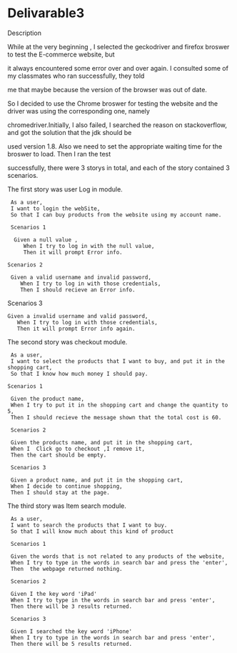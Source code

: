 # Delivarable3


Description

   While at the very beginning , I selected the geckodriver and firefox broswer to test the E-commerce website, but

it always encountered some error over and over again. I consulted some of my classmates who ran successfully, they told

me that maybe because the version of the browser was out of date.

   So I decided to use the Chrome broswer for testing the website and the driver was using the corresponding one, namely 
   
chromedriver.Initially, I also failed, I searched the reason on stackoverflow, and got the solution that the jdk should be 

used version 1.8. Also we need to set the appropriate waiting time for the broswer to load. Then I ran the test 

successfully, there were 3 storys in total, and each of the story contained 3 scenarios. 

  
   The first story was user Log in module.
   
     As a user,
     I want to login the webSite,
     So that I can buy products from the website using my account name.

     Scenarios 1
   
      Given a null value ,
         When I try to log in with the null value,
         Then it will prompt Error info.

    Scenarios 2
  
     Given a valid username and invalid password,
        When I try to log in with those credentials,
        Then I should recieve an Error info.


   Scenarios 3
   
    Given a invalid username and valid password,
       When I try to log in with those credentials,
       Then it will prompt Error info again.


   The second story was checkout module.

     As a user,
     I want to select the products that I want to buy, and put it in the shopping cart,
     So that I know how much money I should pay.
     
    Scenarios 1

     Given the product name, 
	 When I try to put it in the shopping cart and change the quantity to 5, 
	 Then I should recieve the message shown that the total cost is 60.

	 Scenarios 2

	 Given the products name, and put it in the shopping cart,
	 When I  Click go to checkout ,I remove it,
	 Then the cart should be empty.

	 Scenarios 3
     
     Given a product name, and put it in the shopping cart,
     When I decide to continue shopping,
	 Then I should stay at the page.


   The third story was Item search module.

   
     As a user, 
     I want to search the products that I want to buy.
     So that I will know much about this kind of product
     
     Scenarios 1
           
     Given the words that is not related to any products of the website,
     When I try to type in the words in search bar and press the 'enter',
     Then  the webpage returned nothing.
     
     Scenarios 2
           
     Given I the key word 'iPad'
     When I try to type in the words in search bar and press 'enter',
     Then there will be 3 results returned.

     Scenarios 3

     Given I searched the key word 'iPhone'
     When I try to type in the words in search bar and press 'enter',
     Then there will be 5 results returned.



  




